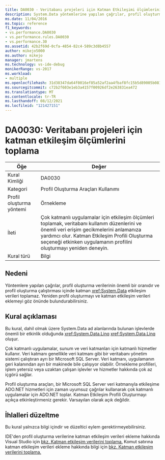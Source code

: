 ```yaml
---
title: DA0030 - Veritabanı projeleri için Katman Etkileşimi ölçümlerini | Microsoft Docs
description: System.Data yöntemlerine yapılan çağrılar, profil oluşturma verilerinin önemli bir oranıdır ve profil oluşturma çalıştırması içinde katman etkileşim verileri toplamaz. Yeniden profil oluşturmayı ve katman etkileşim verileri eklemeyi göz önünde bulundurabilirsiniz.
ms.date: 11/04/2016
ms.topic: reference
f1_keywords:
- vs.performance.DA0030
- vs.performance.rules.DA0030
- vs.performance.30
ms.assetid: 42b2f69d-0cfa-4854-82c4-589c3d8b4557
author: mikejo5000
ms.author: mikejo
manager: jmartens
ms.technology: vs-ide-debug
monikerRange: vs-2017
ms.workload:
- multiple
ms.openlocfilehash: 31d38347da64f0016ef85a52af2aa4fbaf8fc15b5d89005b081e137e534f07ec
ms.sourcegitcommit: c72b2f603e1eb3a4157f00926df2e263831ea472
ms.translationtype: MT
ms.contentlocale: tr-TR
ms.lasthandoff: 08/12/2021
ms.locfileid: "121427151"
---
```

# <a name="da0030-gather-tier-interaction-measurements-for-database-projects"></a>DA0030: Veritabanı projeleri için katman etkileşim ölçümlerini toplama

|Öğe|Değer|
|-|-|
|Kural Kimliği|DA0030|
|Kategori|Profil Oluşturma Araçları Kullanımı|
|Profil oluşturma yöntemi|Örnekleme|
|İleti|Çok katmanlı uygulamalar için etkileşim ölçümleri toplamak, veritabanı kullanım düzenlerini ve önemli veri erişim gecikmelerini anlamanıza yardımcı olur. Katman Etkileşim Profili Oluşturma seçeneği etkinken uygulamanın profilini oluşturmayı yeniden deneyin.|
|Kural türü|Bilgi|

## <a name="cause"></a>Nedeni
 Yöntemlere yapılan çağrılar, profil oluşturma verilerinin önemli bir oranıdır ve profil oluşturma çalıştırması içinde katman <xref:System.Data> etkileşim verileri toplamaz. Yeniden profil oluşturmayı ve katman etkileşim verileri eklemeyi göz önünde bulundurabilirsiniz.

## <a name="rule-description"></a>Kural açıklaması
 Bu kural, dahil olmak üzere System.Data ad alanlarında bulunan işlevlerde önemli bir etkinlik olduğunda <xref:System.Data.Linq> <xref:System.Data.Linq> oluşur.

 Çok katmanlı uygulamalar, sunum ve veri katmanları için katmanlı hizmetler kullanır. Veri katmanı genellikle veri katmanı gibi bir veritabanı yönetim sistemi çalıştıran ayrı bir Microsoft SQL Server. Veri katmanı, uygulamanın geri kalanından ayrı bir makinede bile çalışıyor olabilir. Örnekleme profilleri, işlem yetersiz veya uzaktan çalışan işlevler ve hizmetler hakkında çok az içgörü sağlar.

 Profil oluşturma araçları, bir Microsoft SQL Server veri katmanıyla etkileşime ADO.NET hizmetleri için zaman uyumsuz çağrılar kullanarak çok katmanlı uygulamalar için ADO.NET toplar. Katman Etkileşim Profili Oluşturmayı açıkça etkinleştirmeniz gerekir. Varsayılan olarak açık değildir.

## <a name="how-to-fix-violations"></a>İhlalleri düzeltme
 Bu kural yalnızca bilgi içindir ve düzeltici eylem gerektirmeyebilirsiniz.

 IDE'den profil oluşturma verilerine katman etkileşim verileri ekleme hakkında Visual Studio için [bkz. Katman etkileşim verilerini toplama.](../profiling/collecting-tier-interaction-data.md) Komut satırına katman etkileşim verileri ekleme hakkında bilgi için [bkz. Katman etkileşim verilerini toplama.](../profiling/adding-tier-interaction-data-from-the-command-line.md)
